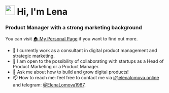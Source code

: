 #  <img src="https://camo.githubusercontent.com/9fd2c024a247a44434ed1c44c7c2fc2481e3333b4192330e2ae61ccfcac19d47/68747470733a2f2f656d6f6a69732e736c61636b6d6f6a69732e636f6d2f656d6f6a69732f696d616765732f313533313834393433302f343234362f626c6f622d73756e676c61737365732e6769663f31353331383439343330" data-canonical-src="https://emojis.slackmojis.com/emojis/images/1531849430/4246/blob-sunglasses.gif?1531849430" style="width: 30px; display: inline-block;" data-target="animated-image.originalImage"> Hi, I'm Lena

### Product Manager with a strong marketing background

You can visit  <a href="https://elenalomova.online/">🏠 My Personal Page</a> if you want to find out more.

- 🔭 I currently work as a consultant in digital product management and strategic marketing.
- 👯 I am open to the possibility of collaborating with startups as a Head of Product Marketing or a Product Manager.
- 💬 Ask me about how to build and grow digital products!
- 📫 How to reach me: feel free to contact me via i@elenalomova.online and telegram: <a href="@t.me/ElenaLomova1987">@ElenaLomova1987</a>.
